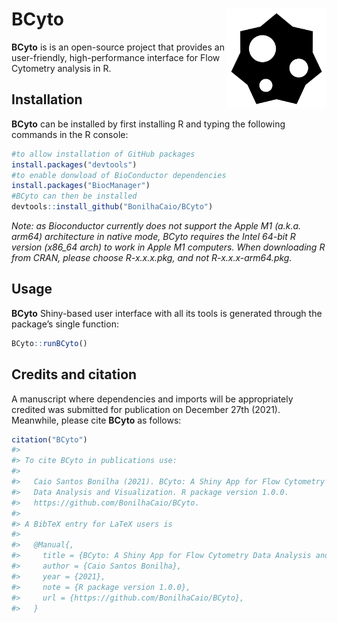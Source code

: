 
<!-- README.md is generated from README.Rmd. Please edit that file -->

# BCyto <img src="inst/logo/LogoHRes.png" align="right" alt="" width="160"/>

<!-- badges: start -->
<!-- badges: end -->

**BCyto** is is an open-source project that provides an user-friendly,
high-performance interface for Flow Cytometry analysis in R.

## Installation

**BCyto** can be installed by first installing R and typing the
following commands in the R console:

``` r
#to allow installation of GitHub packages
install.packages("devtools")
#to enable donwload of BioConductor dependencies
install.packages("BiocManager")
#BCyto can then be installed
devtools::install_github("BonilhaCaio/BCyto")
```

*Note: as Bioconductor currently does not support the Apple M1 (a.k.a.
arm64) architecture in native mode, BCyto requires the Intel 64-bit R
version (x86_64 arch) to work in Apple M1 computers. When downloading R
from CRAN, please choose R-x.x.x.pkg, and not R-x.x.x-arm64.pkg.*

## Usage

**BCyto** Shiny-based user interface with all its tools is generated
through the package’s single function:

``` r
BCyto::runBCyto()
```

## Credits and citation

A manuscript where dependencies and imports will be appropriately
credited was submitted for publication on December 27th (2021).
Meanwhile, please cite **BCyto** as follows:

``` r
citation("BCyto")
#> 
#> To cite BCyto in publications use:
#> 
#>   Caio Santos Bonilha (2021). BCyto: A Shiny App for Flow Cytometry
#>   Data Analysis and Visualization. R package version 1.0.0.
#>   https://github.com/BonilhaCaio/BCyto.
#> 
#> A BibTeX entry for LaTeX users is
#> 
#>   @Manual{,
#>     title = {BCyto: A Shiny App for Flow Cytometry Data Analysis and Visualization},
#>     author = {Caio Santos Bonilha},
#>     year = {2021},
#>     note = {R package version 1.0.0},
#>     url = {https://github.com/BonilhaCaio/BCyto},
#>   }
```
